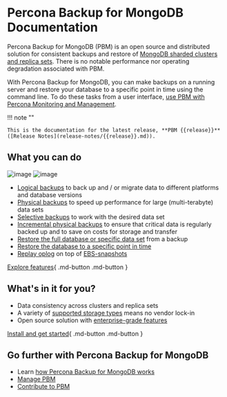 # Percona Backup for MongoDB Documentation


Percona Backup for MongoDB (PBM) is an open source and distributed solution for consistent backups and restore of [MongoDB sharded clusters and replica sets](details/deployments.md). There is no notable performance nor operating degradation associated with PBM.

With Percona Backup for MongoDB, you can make backups on a running server and restore your database to a specific point in time using the command line. To do these tasks from a user interface, [use PBM with Percona Monitoring and Management](https://docs.percona.com/percona-monitoring-and-management/get-started/backup/index.html).


!!! note ""

    This is the documentation for the latest release, **PBM {{release}}** ([Release Notes](release-notes/{{release}}.md)).

## What you can do

![image](_images/backups-infographic.png#only-light)
![image](_images/backups-infographic-dark.png#only-dark)

* [Logical backups](features/logical.md) to back up and / or migrate data to different platforms and database versions
* [Physical backups](features/physical.md) to speed up performance for large (multi-terabyte) data sets
* [Selective backups](features/selective-backup.md) to work with the desired data set
* [Incremental physical backups](features/incremental-backup.md) to ensure that critical data is regularly backed up and to save on costs for storage and transfer
* [Restore the full database or specific data set](usage/restore.md) from a backup
* [Restore the database to a specific point in time](features/point-in-time-recovery.md)
* [Replay oplog](usage/oplog-replay.md) on top of [EBS-snapshots](reference/glossary.md#ebs-snapshot)

[Explore features](features/backup-types.md){ .md-button .md-button }

## What's in it for you?

* Data consistency across clusters and replica sets
* A variety of [supported storage types](details/storage-configuration.md) means no vendor lock-in
* Open source solution with [enterprise-grade features](features/comparison.md) 

[Install and get started](installation.md){ .md-button .md-button }

## Go further with Percona Backup for MongoDB

* Learn [how Percona Backup for MongoDB works](intro.md)
* [Manage PBM](manage/upgrading.md) 
* [Contribute to PBM](reference/contributing.md) 



